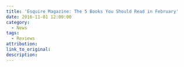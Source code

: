 ```yaml
---
title: 'Esquire Magazine: The 5 Books You Should Read in February'
date: 2016-11-01 12:00:00
category:
  - News
tags:
  - Reviews
attribution:
link_to_original:
description:
---
```

